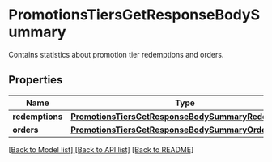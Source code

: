 # PromotionsTiersGetResponseBodySummary

Contains statistics about promotion tier redemptions and orders.

## Properties

Name | Type | Description | Notes
------------ | ------------- | ------------- | -------------
**redemptions** | [**PromotionsTiersGetResponseBodySummaryRedemptions**](PromotionsTiersGetResponseBodySummaryRedemptions.md) |  | [optional] 
**orders** | [**PromotionsTiersGetResponseBodySummaryOrders**](PromotionsTiersGetResponseBodySummaryOrders.md) |  | [optional] 

[[Back to Model list]](../README.md#documentation-for-models) [[Back to API list]](../README.md#documentation-for-api-endpoints) [[Back to README]](../README.md)


